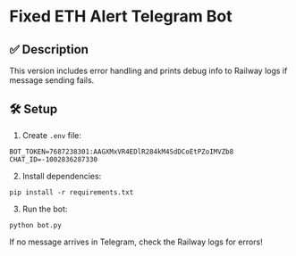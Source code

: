 # Fixed ETH Alert Telegram Bot

## ✅ Description
This version includes error handling and prints debug info to Railway logs if message sending fails.

## 🛠 Setup
1. Create `.env` file:
```
BOT_TOKEN=7687238301:AAGXMxVR4EDlR284kM4SdDCoEtPZoIMVZb8
CHAT_ID=-1002836287330
```

2. Install dependencies:
```
pip install -r requirements.txt
```

3. Run the bot:
```
python bot.py
```

If no message arrives in Telegram, check the Railway logs for errors!

